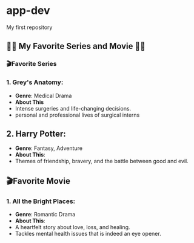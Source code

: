 # app-dev
My first repository
## 🎥✨ My Favorite Series and Movie 🌟🍿 

### 🎬**Favorite Series**  

### 1. Grey's Anatomy: 
- **Genre**: Medical Drama
- **About This**
- Intense surgeries and life-changing decisions.
- personal and professional lives of surgical interns


  
## 2. Harry Potter: 
- **Genre**: Fantasy, Adventure
- **About This**:
- Themes of friendship, bravery, and the battle between good and evil.
  



## 🎬**Favorite Movie** 

### 1. All the Bright Places: 
- **Genre**: Romantic Drama 
-  **About This**:
-   A heartfelt story about love, loss, and healing.
-   Tackles mental health issues that is indeed an eye opener. 
